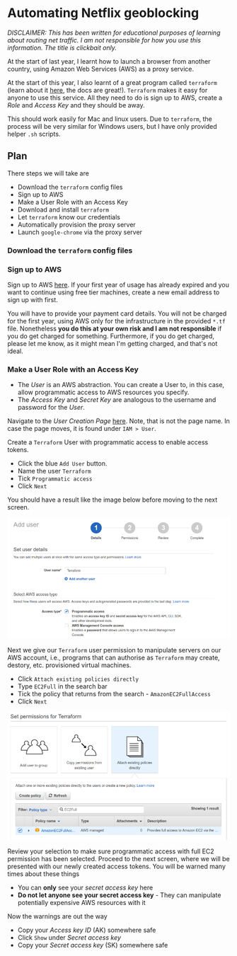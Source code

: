 # Automating Netflix geoblocking

_DISCLAIMER: This has been written for educational purposes of learning about routing net traffic. I am not responsible for how you use this information. The title is clickbait only._

At the start of last year, I learnt how to launch a browser from another country, using Amazon Web Services (AWS) as a proxy service. 

At the start of this year, I also learnt of a great program called `terraform` (learn about it [here](https://www.terraform.io/intro/index.html), the docs are great!). `Terraform` makes it easy for anyone to use this service. All they need to do is sign up to AWS, create a _Role_ and _Access Key_ and they should be away.

This should work easily for Mac and linux users. Due to `terraform`, the process will be very similar for Windows users, but I have only provided helper `.sh` scripts.

## Plan

There steps we will take are

 - Download the `terraform` config files
 - Sign up to AWS
 - Make a User Role with an Access Key
 - Download and install `terraform`
 - Let `terraform` know our credentials
 - Automatically provision the proxy server
 - Launch `google-chrome` via the proxy server 

### Download the `terraform` config files



### Sign up to AWS

Sign up to AWS [here](https://portal.aws.amazon.com/billing/signup). If your first year of usage has already expired and you want to continue using free tier machines, create a new email address to sign up with first.

You will have to provide your payment card details. You will not be charged for the first year, using AWS only for the infrastructure in the provided `*.tf` file. Nonetheless **you do this at your own risk and I am not responsible** if you do get charged for something. Furthermore, if you do get charged, please let me know, as it might mean I'm getting charged, and that's not ideal.

### Make a User Role with an Access Key

 - The _User_ is an AWS abstraction. You can create a User to, in this case, allow programmatic access to AWS resources you specify. 
 - The _Access Key_ and _Secret Key_ are analogous to the username and password for the _User_.

Navigate to the _User Creation Page_ [here](https://console.aws.amazon.com/iam/home?region=us-east-1#/users). Note, that is not the page name. In case the page moves, it is found under `IAM > User`.

Create a `Terraform` User with programmatic access to enable access tokens.

 - Click the blue `Add User` button.  
 - Name the user `Terraform`
 - Tick `Programmatic access`
 - Click `Next`

You should have a result like the image below before moving to the next screen.

![User Creation](img/user.png)

Next we give our `Terraform` user permission to manipulate servers on our AWS account, i.e., programs that can authorise as `Terraform` may create, destory, etc. provisioned virtual machines. 

 - Click `Attach existing policies directly`
 - Type `EC2Full` in the search bar
 - Tick the policy that returns from the search - `AmazonEC2FullAccess`
 - Click `Next`

 ![Add Permissions](img/permissions.png)

 Review your selection to make sure programmatic access with full EC2 permission has been selected. Proceed to the next screen, where we will be presented with our newly created access tokens. You will be warned many times about these things

  - You can **only** see your _secret access key_ here
  - **Do not let anyone see your secret access key** - They can manipulate potentially expensive AWS resources with it

  Now the warnings are out the way

   - Copy your _Access key ID_ (AK) somewhere safe
   - Click `Show` under _Secret access key_
   - Copy your _Secret access key_ (SK) somewhere safe